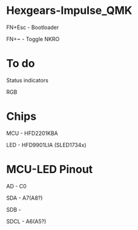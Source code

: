 # Hexgears-Impulse_QMK
FN+Esc - Bootloader

FN+~ - Toggle NKRO

# To do
Status indicators

RGB

# Chips
MCU - HFD2201KBA

LED - HFD9901LIA (SLED1734x)


# MCU-LED Pinout
AD - C0

SDA - A7(A8?)

SDB - 

SDCL - A6(A5?)
